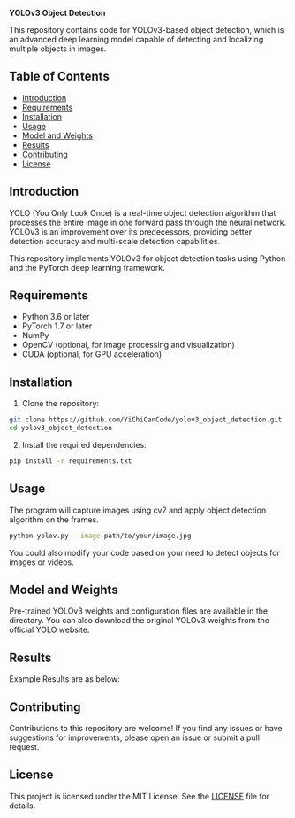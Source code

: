 **YOLOv3 Object Detection**

This repository contains code for YOLOv3-based object detection, which is an advanced deep learning model capable of detecting and localizing multiple objects in images.

## Table of Contents

- [Introduction](#introduction)
- [Requirements](#requirements)
- [Installation](#installation)
- [Usage](#usage)
- [Model and Weights](#model-and-weights)
- [Results](#results)
- [Contributing](#contributing)
- [License](#license)

## Introduction

YOLO (You Only Look Once) is a real-time object detection algorithm that processes the entire image in one forward pass through the neural network. YOLOv3 is an improvement over its predecessors, providing better detection accuracy and multi-scale detection capabilities.

This repository implements YOLOv3 for object detection tasks using Python and the PyTorch deep learning framework.

## Requirements

- Python 3.6 or later
- PyTorch 1.7 or later
- NumPy
- OpenCV (optional, for image processing and visualization)
- CUDA (optional, for GPU acceleration)

## Installation

1. Clone the repository:

```bash
git clone https://github.com/YiChiCanCode/yolov3_object_detection.git
cd yolov3_object_detection
```

2. Install the required dependencies:

```bash
pip install -r requirements.txt
```

## Usage
The program will capture images using cv2 and apply object detection algorithm on the frames.

```bash
python yolov.py --image path/to/your/image.jpg
```

You could also modify your code based on your need to detect objects for images or videos. 

## Model and Weights

Pre-trained YOLOv3 weights and configuration files are available in the directory. You can also download the original YOLOv3 weights from the official YOLO website.

## Results

Example Results are as below:


## Contributing

Contributions to this repository are welcome! If you find any issues or have suggestions for improvements, please open an issue or submit a pull request.

## License

This project is licensed under the MIT License. See the [LICENSE](LICENSE) file for details.

